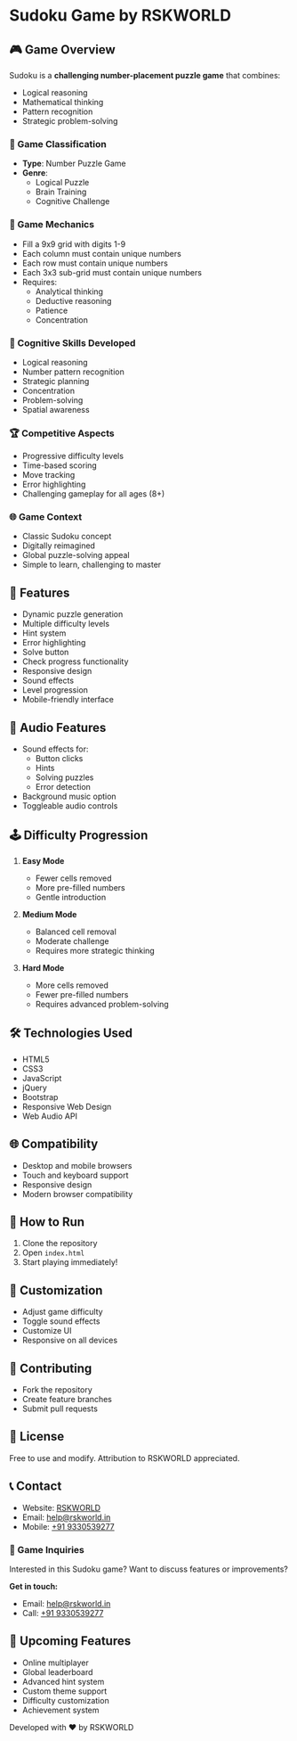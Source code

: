 # Sudoku Game by RSKWORLD

## 🎮 Game Overview
Sudoku is a **challenging number-placement puzzle game** that combines:
- Logical reasoning
- Mathematical thinking
- Pattern recognition
- Strategic problem-solving

### 🧩 Game Classification
- **Type**: Number Puzzle Game
- **Genre**: 
  - Logical Puzzle
  - Brain Training
  - Cognitive Challenge

### 🎲 Game Mechanics
- Fill a 9x9 grid with digits 1-9
- Each column must contain unique numbers
- Each row must contain unique numbers
- Each 3x3 sub-grid must contain unique numbers
- Requires:
  - Analytical thinking
  - Deductive reasoning
  - Patience
  - Concentration

### 🧠 Cognitive Skills Developed
- Logical reasoning
- Number pattern recognition
- Strategic planning
- Concentration
- Problem-solving
- Spatial awareness

### 🏆 Competitive Aspects
- Progressive difficulty levels
- Time-based scoring
- Move tracking
- Error highlighting
- Challenging gameplay for all ages (8+)

### 🌐 Game Context
- Classic Sudoku concept
- Digitally reimagined
- Global puzzle-solving appeal
- Simple to learn, challenging to master

## 🌟 Features
- Dynamic puzzle generation
- Multiple difficulty levels
- Hint system
- Error highlighting
- Solve button
- Check progress functionality
- Responsive design
- Sound effects
- Level progression
- Mobile-friendly interface

## 🎵 Audio Features
- Sound effects for:
  - Button clicks
  - Hints
  - Solving puzzles
  - Error detection
- Background music option
- Toggleable audio controls

## 🕹️ Difficulty Progression
1. **Easy Mode**
   - Fewer cells removed
   - More pre-filled numbers
   - Gentle introduction

2. **Medium Mode**
   - Balanced cell removal
   - Moderate challenge
   - Requires more strategic thinking

3. **Hard Mode**
   - More cells removed
   - Fewer pre-filled numbers
   - Requires advanced problem-solving

## 🛠️ Technologies Used
- HTML5
- CSS3
- JavaScript
- jQuery
- Bootstrap
- Responsive Web Design
- Web Audio API

## 🌐 Compatibility
- Desktop and mobile browsers
- Touch and keyboard support
- Responsive design
- Modern browser compatibility

## 🚀 How to Run
1. Clone the repository
2. Open `index.html`
3. Start playing immediately!

## 🎨 Customization
- Adjust game difficulty
- Toggle sound effects
- Customize UI
- Responsive on all devices

## 🤝 Contributing
- Fork the repository
- Create feature branches
- Submit pull requests

## 📄 License
Free to use and modify. Attribution to RSKWORLD appreciated.

## 📞 Contact
- Website: [RSKWORLD](https://rskworld.in)
- Email: [help@rskworld.in](mailto:help@rskworld.in)
- Mobile: [+91 9330539277](tel:+919330539277)

### 💬 Game Inquiries
Interested in this Sudoku game? Want to discuss features or improvements?

**Get in touch:**
- Email: [help@rskworld.in](mailto:help@rskworld.in)
- Call: [+91 9330539277](tel:+919330539277)

## 🌈 Upcoming Features
- Online multiplayer
- Global leaderboard
- Advanced hint system
- Custom theme support
- Difficulty customization
- Achievement system

Developed with ❤️ by RSKWORLD